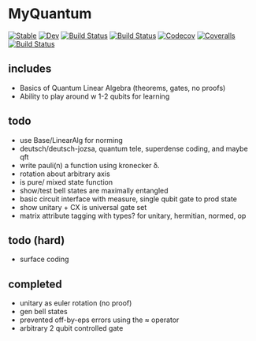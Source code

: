 # MyQuantum

[![Stable](https://img.shields.io/badge/docs-stable-blue.svg)](https://anandijain.github.io/MyQuantum/stable)
[![Dev](https://img.shields.io/badge/docs-dev-blue.svg)](https://anandijain.github.io/MyQuantum/dev)
[![Build Status](https://api.travis-ci.com/anandijain/MyQuantum.svg?branch=master)](https://travis-ci.com/anandijain/MyQuantum)
[![Build Status](https://ci.appveyor.com/api/projects/status/github/anandijain/MyQuantum?svg=true)](https://ci.appveyor.com/project/anandijain/MyQuantum-jl)
[![Codecov](https://codecov.io/gh/anandijain/MyQuantum/branch/master/graph/badge.svg)](https://codecov.io/gh/anandijain/MyQuantum)
[![Coveralls](https://coveralls.io/repos/github/anandijain/MyQuantum/badge.svg?branch=master)](https://coveralls.io/github/anandijain/MyQuantum?branch=master)
[![Build Status](https://api.cirrus-ci.com/github/anandijain/MyQuantum.svg)](https://cirrus-ci.com/github/anandijain/MyQuantum)


## includes

* Basics of Quantum Linear Algebra (theorems, gates, no proofs)
* Ability to play around w 1-2 qubits for learning


## todo

* use Base/LinearAlg for norming
* deutsch/deutsch-jozsa, quantum tele, superdense coding, and maybe qft
* write pauli(n) a function using kronecker δ.
* rotation about arbitrary axis
* is pure/ mixed state function
* show/test bell states are maximally entangled
* basic circuit interface with measure, single qubit gate to prod state
* show unitary + CX is universal gate set 
* matrix attribute tagging with types? for unitary, hermitian, normed, op

## todo (hard)

* surface coding

## completed

* unitary as euler rotation (no proof)
* gen bell states
* prevented off-by-eps errors using the ≈ operator
* arbitrary 2 qubit controlled gate